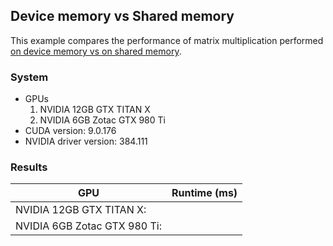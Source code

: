 ## Device memory vs Shared memory

This example compares the performance of matrix multiplication performed [on device memory vs on shared memory][mmul-sh].

[mmul-sh]: https://docs.nvidia.com/cuda/cuda-c-programming-guide/index.html#shared-memory

### System

* GPUs
   1. NVIDIA 12GB GTX TITAN X
   2. NVIDIA 6GB Zotac GTX 980 Ti
* CUDA version: 9.0.176
* NVIDIA driver version: 384.111

### Results

| GPU | Runtime (ms) |
| --- | --- |
| NVIDIA 12GB GTX TITAN X: | |
| NVIDIA 6GB Zotac GTX 980 Ti: | |

